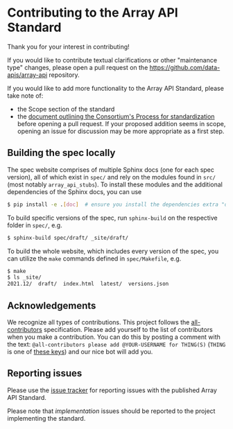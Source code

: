 # Contributing to the Array API Standard

Thank you for your interest in contributing!

If you would like to contribute textual clarifications or other "maintenance
type" changes, please open a pull request on the
https://github.com/data-apis/array-api repository.

If you would like to add more functionality to the Array API Standard, please
take note of:
- the Scope section of the standard
- the [document outlining the Consortium's Process for standardization](https://github.com/data-apis/governance/blob/master/process_document.md)
before opening a pull request. If your proposed addition seems in scope,
opening an issue for discussion may be more appropriate as a first step.


## Building the spec locally

The spec website comprises of multiple Sphinx docs (one for each spec version),
all of which exist in `spec/` and rely on the modules found in `src/` (most
notably `array_api_stubs`). To install these modules and the additional
dependencies of the Sphinx docs, you can use

```sh
$ pip install -e .[doc]  # ensure you install the dependencies extra "doc"
```

To build specific versions of the spec, run `sphinx-build` on the respective
folder in `spec/`, e.g.

```sh
$ sphinx-build spec/draft/ _site/draft/
```

To build the whole website, which includes every version of
the spec, you can utilize the `make` commands defined in `spec/Makefile`, e.g.

```sh
$ make
$ ls _site/
2021.12/  draft/  index.html  latest/  versions.json
```


## Acknowledgements

We recognize all types of contributions. This project follows the
[all-contributors](https://github.com/all-contributors/all-contributors)
specification. Please add yourself to the list of contributors when you make
a contribution. You can do this by posting a comment with the text:
`@all-contributors please add @YOUR-USERNAME for THING(S)` (`THING` is one of
[these keys](https://allcontributors.org/docs/en/emoji-key)) and our nice bot
will add you.


## Reporting issues

Please use the [issue tracker](https://github.com/data-apis/array-api/issues)
for reporting issues with the published Array API Standard.

Please note that *implementation* issues should be reported to the project
implementing the standard.
